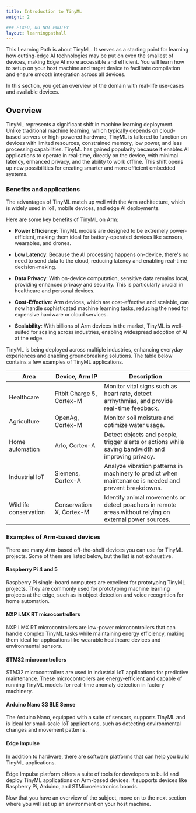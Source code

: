 ```yaml
---
title: Introduction to TinyML
weight: 2

### FIXED, DO NOT MODIFY
layout: learningpathall
---
```


This Learning Path is about TinyML. It serves as a starting point for learning how cutting-edge AI technologies may be put on even the smallest of devices, making Edge AI more accessible and efficient. You will learn how to setup on your host machine and target device to facilitate compilation and ensure smooth integration across all devices.

In this section, you get an overview of the domain with real-life use-cases and available devices.

## Overview
TinyML represents a significant shift in machine learning deployment. Unlike traditional machine learning, which typically depends on cloud-based servers or high-powered hardware, TinyML is tailored to function on devices with limited resources, constrained memory, low power, and less processing capabilities. TinyML has gained popularity because it enables AI applications to operate in real-time, directly on the device, with minimal latency, enhanced privacy, and the ability to work offline. This shift opens up new possibilities for creating smarter and more efficient embedded systems.

### Benefits and applications

The advantages of TinyML match up well with the Arm architecture, which is widely used in IoT, mobile devices, and edge AI deployments.

Here are some key benefits of TinyML on Arm:


- **Power Efficiency**: TinyML models are designed to be extremely power-efficient, making them ideal for battery-operated devices like sensors, wearables, and drones.

- **Low Latency**: Because the AI processing happens on-device, there's no need to send data to the cloud, reducing latency and enabling real-time decision-making.

- **Data Privacy**: With on-device computation, sensitive data remains local, providing enhanced privacy and security. This is particularly crucial in healthcare and personal devices.

- **Cost-Effective**: Arm devices, which are cost-effective and scalable, can now handle sophisticated machine learning tasks, reducing the need for expensive hardware or cloud services.

- **Scalability**: With billions of Arm devices in the market, TinyML is well-suited for scaling across industries, enabling widespread adoption of AI at the edge.

TinyML is being deployed across multiple industries, enhancing everyday experiences and enabling groundbreaking solutions. The table below contains a few examples of TinyML applications.

| Area                  |  Device, Arm IP           | Description                                                                                             |
| ------                | -------                   | ------------                                                                                            |
| Healthcare            | Fitbit Charge 5, Cortex-M | Monitor vital signs such as heart rate, detect arrhythmias, and provide real-time feedback.             |
| Agriculture           | OpenAg, Cortex-M          | Monitor soil moisture and optimize water usage.                                                         |
| Home automation       | Arlo, Cortex-A            | Detect objects and people, trigger alerts or actions while saving bandwidth and improving privacy.      |
| Industrial IoT        | Siemens, Cortex-A         | Analyze vibration patterns in machinery to predict when maintenance is needed and prevent breakdowns.   |
| Wildlife conservation | Conservation X, Cortex-M  | Identify animal movements or detect poachers in remote areas without relying on external power sources. |

### Examples of Arm-based devices

There are many Arm-based off-the-shelf devices you can use for TinyML projects. Some of them are listed below, but the list is not exhaustive.

#### Raspberry Pi 4 and 5

Raspberry Pi single-board computers are excellent for prototyping TinyML projects. They are commonly used for prototyping machine learning projects at the edge, such as in object detection and voice recognition for home automation.

#### NXP i.MX RT microcontrollers

NXP i.MX RT microcontrollers are low-power microcontrollers that can handle complex TinyML tasks while maintaining energy efficiency, making them ideal for applications like wearable healthcare devices and environmental sensors.

#### STM32 microcontrollers

STM32 microcontrollers are used in industrial IoT applications for predictive maintenance. These microcontrollers are energy-efficient and capable of running TinyML models for real-time anomaly detection in factory machinery.

#### Arduino Nano 33 BLE Sense

The Arduino Nano, equipped with a suite of sensors, supports TinyML and is ideal for small-scale IoT applications, such as detecting environmental changes and movement patterns.

#### Edge Impulse

In addition to hardware, there are software platforms that can help you build TinyML applications.

Edge Impulse platform offers a suite of tools for developers to build and deploy TinyML applications on Arm-based devices. It supports devices like Raspberry Pi, Arduino, and STMicroelectronics boards.

Now that you have an overview of the subject, move on to the next section where you will set up an environment on your host machine.